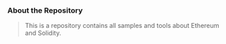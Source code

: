 ###  About the Repository 

> This is a repository contains all samples and tools about Ethereum and Solidity. 